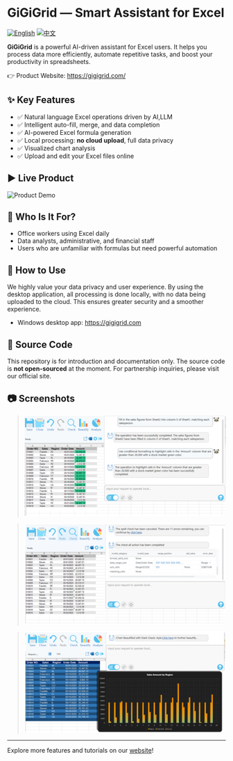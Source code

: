 # GiGiGrid — Smart Assistant for Excel
[![English](https://img.shields.io/badge/lang-en-blue.svg)](README.md)
[![中文](https://img.shields.io/badge/语言-中文-red.svg)](README.zh-CN.md)

**GiGiGrid** is a powerful AI-driven assistant for Excel users. It helps you process data more efficiently, automate repetitive tasks, and boost your productivity in spreadsheets.

👉 Product Website: https://gigigrid.com/

## ✨ Key Features

- ✅ Natural language Excel operations driven by AI,LLM
- ✅ Intelligent auto-fill, merge, and data completion
- ✅ AI-powered Excel formula generation
- ✅ Local processing: **no cloud upload**, full data privacy
- ✅ Visualized chart analysis
- ✅ Upload and edit your Excel files online

## ▶️ Live Product
![Product Demo](./images/gegeblue.int.gif)

## 🎯 Who Is It For?

- Office workers using Excel daily
- Data analysts, administrative, and financial staff
- Users who are unfamiliar with formulas but need powerful automation

## 🚀 How to Use

We highly value your data privacy and user experience. By using the desktop application, all processing is done locally, with no data being uploaded to the cloud. This ensures greater security and a smoother experience.
- Windows desktop app: https://gigigrid.com

## 🚫 Source Code

This repository is for introduction and documentation only. The source code is **not open-sourced** at the moment. For partnership inquiries, please visit our official site.

## 📷 Screenshots

> ![AI Operation](./images/action.int.png)

> ![Excel assistant](./images/check.int.png)

> ![Excel beautify](./images/beautify.int.png)

---

Explore more features and tutorials on our [website](https://gigigrid.com/)!
